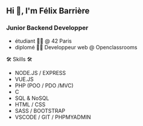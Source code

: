 ## Hi 👋, I'm Félix Barrière

### Junior Backend Developper


*	étudiant 🧑‍🎓 @ 42 Paris
*	diplomé 👨‍🎓 Developpeur web @ Openclassrooms


🛠 Skills 🛠
*	NODE.JS / EXPRESS
*	VUE.JS
*	PHP (POO / PDO /MVC)
*	C
*	SQL & NoSQL
*	HTML / CSS
*	SASS / BOOTSTRAP
*	VSCODE / GIT / PHPMYADMIN


